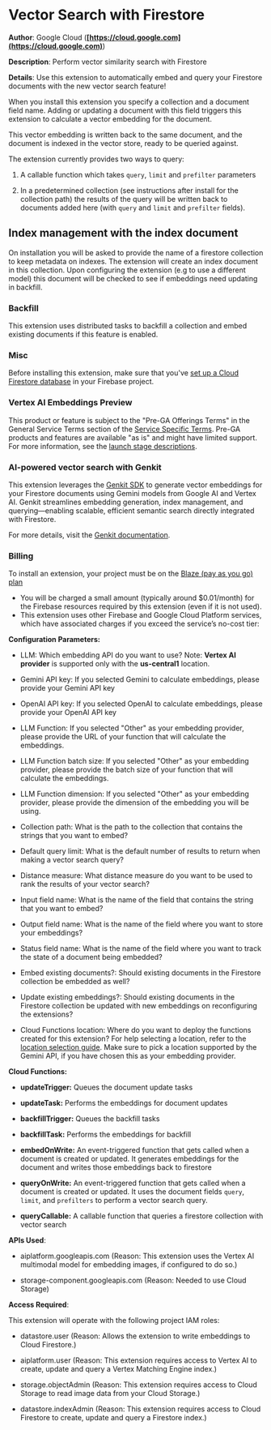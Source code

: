 # Vector Search with Firestore

**Author**: Google Cloud (**[https://cloud.google.com](https://cloud.google.com)**)

**Description**: Perform vector similarity search with Firestore



**Details**: Use this extension to automatically embed and query your Firestore documents with the new vector search feature!

When you install this extension you specify a collection and a document field name. Adding or updating a document with this field triggers this extension to calculate a vector embedding for the document.

This vector embedding is written back to the same document, and the document is indexed in the vector store, ready to be queried against.

The extension currently provides two ways to query:

1. A callable function which takes `query`, `limit` and `prefilter` parameters

2. In a predetermined collection (see instructions after install for the collection path) the results of the query will be written back to documents added here (with `query` and `limit` and `prefilter` fields).

## Index management with the index document

On installation you will be asked to provide the name of a firestore collection to keep metadata on indexes. The extension will create an index document in this collection. Upon configuring the extension (e.g to use a different model) this document will be checked to see if embeddings need updating in backfill.

### Backfill

This extension uses distributed tasks to backfill a collection and embed existing documents if this feature is enabled.

### Misc

Before installing this extension, make sure that you've [set up a Cloud Firestore database](https://firebase.google.com/docs/firestore/quickstart) in your Firebase project.

### Vertex AI Embeddings Preview

This product or feature is subject to the "Pre-GA Offerings Terms" in the General Service Terms section of the [Service Specific Terms](https://cloud.google.com/terms/service-terms#1). Pre-GA products and features are available "as is" and might have limited support. For more information, see the [launch stage descriptions](https://cloud.google.com/products?hl=en#product-launch-stages).

### AI-powered vector search with Genkit

This extension leverages the [Genkit SDK](https://genkit.dev) to generate vector embeddings for your Firestore documents using Gemini models from Google AI and Vertex AI. Genkit streamlines embedding generation, index management, and querying—enabling scalable, efficient semantic search directly integrated with Firestore.

For more details, visit the [Genkit documentation](https://genkit.dev).

### Billing

To install an extension, your project must be on the [Blaze (pay as you go) plan](https://firebase.google.com/pricing)

- You will be charged a small amount (typically around $0.01/month) for the Firebase resources required by this extension (even if it is not used).
- This extension uses other Firebase and Google Cloud Platform services, which have associated charges if you exceed the service’s no-cost tier:




**Configuration Parameters:**

* LLM: Which embedding API do you want to use? Note: **Vertex AI provider** is supported only with the **us-central1** location.


* Gemini API key: If you selected Gemini to calculate embeddings, please provide your Gemini API key


* OpenAI API key: If you selected OpenAI to calculate embeddings, please provide your OpenAI API key


* LLM Function: If you selected \"Other\" as your embedding provider, please provide the URL of your function that will calculate the embeddings.


* LLM Function batch size: If you selected \"Other\" as your embedding provider, please provide the batch size of your function that will calculate the embeddings.


* LLM Function dimension: If you selected \"Other\" as your embedding provider, please provide the dimension of the embedding you will be using.


* Collection path: What is the path to the collection that contains the strings that you want to embed?


* Default query limit: What is the default number of results to return when making a vector search query?


* Distance measure: What distance measure do you want to be used to rank the results of your vector search?

* Input field name: What is the name of the field that contains the string that you want to embed?


* Output field name: What is the name of the field where you want to store your embeddings?


* Status field name: What is the name of the field where you want to track the state of a document being embedded?


* Embed existing documents?: Should existing documents in the Firestore collection be embedded as well?


* Update existing embeddings?: Should existing documents in the Firestore collection be updated with new embeddings on reconfiguring the extensions?


* Cloud Functions location: Where do you want to deploy the functions created for this extension? For help selecting a location, refer to the [location selection guide](https://firebase.google.com/docs/functions/locations). Make sure to pick a location supported by the Gemini API, if you have chosen this as your embedding provider.



**Cloud Functions:**

* **updateTrigger:** Queues the document update tasks

* **updateTask:** Performs the embeddings for document updates

* **backfillTrigger:** Queues the backfill tasks

* **backfillTask:** Performs the embeddings for backfill

* **embedOnWrite:** An event-triggered function that gets called when a document is created or updated. It generates embeddings for the document and writes those embeddings back to firestore

* **queryOnWrite:** An event-triggered function that gets called when a document is created or updated. It uses the document fields `query`, `limit`, and `prefilters` to perform a vector search query.

* **queryCallable:** A callable function that queries a firestore collection with vector search



**APIs Used**:

* aiplatform.googleapis.com (Reason: This extension uses the Vertex AI multimodal model for embedding images, if configured to do so.)

* storage-component.googleapis.com (Reason: Needed to use Cloud Storage)



**Access Required**:



This extension will operate with the following project IAM roles:

* datastore.user (Reason: Allows the extension to write embeddings to Cloud Firestore.)

* aiplatform.user (Reason: This extension requires access to Vertex AI to create, update and query a Vertex Matching Engine index.)

* storage.objectAdmin (Reason: This extension requires access to Cloud Storage to read image data from your Cloud Storage.)

* datastore.indexAdmin (Reason: This extension requires access to Cloud Firestore to create, update and query a Firestore index.)
